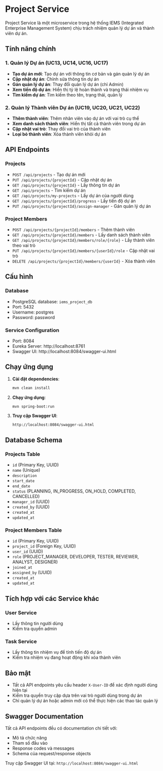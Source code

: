 # Project Service

Project Service là một microservice trong hệ thống IEMS (Integrated Enterprise Management System) chịu trách nhiệm quản lý dự án và thành viên dự án.

## Tính năng chính

### 1. Quản lý Dự án (UC13, UC14, UC16, UC17)
- **Tạo dự án mới**: Tạo dự án với thông tin cơ bản và gán quản lý dự án
- **Cập nhật dự án**: Chỉnh sửa thông tin dự án
- **Gán quản lý dự án**: Thay đổi quản lý dự án (chỉ Admin)
- **Xem tiến độ dự án**: Hiển thị tỷ lệ hoàn thành và trạng thái nhiệm vụ
- **Tìm kiếm dự án**: Tìm kiếm theo tên, trạng thái, quản lý

### 2. Quản lý Thành viên Dự án (UC19, UC20, UC21, UC22)
- **Thêm thành viên**: Thêm nhân viên vào dự án với vai trò cụ thể
- **Xem danh sách thành viên**: Hiển thị tất cả thành viên trong dự án
- **Cập nhật vai trò**: Thay đổi vai trò của thành viên
- **Loại bỏ thành viên**: Xóa thành viên khỏi dự án

## API Endpoints

### Projects
- `POST /api/projects` - Tạo dự án mới
- `PUT /api/projects/{projectId}` - Cập nhật dự án
- `GET /api/projects/{projectId}` - Lấy thông tin dự án
- `GET /api/projects` - Tìm kiếm dự án
- `GET /api/projects/my-projects` - Lấy dự án của người dùng
- `GET /api/projects/{projectId}/progress` - Lấy tiến độ dự án
- `PUT /api/projects/{projectId}/assign-manager` - Gán quản lý dự án

### Project Members
- `POST /api/projects/{projectId}/members` - Thêm thành viên
- `GET /api/projects/{projectId}/members` - Lấy danh sách thành viên
- `GET /api/projects/{projectId}/members/role/{role}` - Lấy thành viên theo vai trò
- `PUT /api/projects/{projectId}/members/{userId}/role` - Cập nhật vai trò
- `DELETE /api/projects/{projectId}/members/{userId}` - Xóa thành viên

## Cấu hình

### Database
- PostgreSQL database: `iems_project_db`
- Port: 5432
- Username: postgres
- Password: password

### Service Configuration
- Port: 8084
- Eureka Server: http://localhost:8761
- Swagger UI: http://localhost:8084/swagger-ui.html

## Chạy ứng dụng

1. **Cài đặt dependencies**:
   ```bash
   mvn clean install
   ```

2. **Chạy ứng dụng**:
   ```bash
   mvn spring-boot:run
   ```

3. **Truy cập Swagger UI**:
   ```
   http://localhost:8084/swagger-ui.html
   ```

## Database Schema

### Projects Table
- `id` (Primary Key, UUID)
- `name` (Unique)
- `description`
- `start_date`
- `end_date`
- `status` (PLANNING, IN_PROGRESS, ON_HOLD, COMPLETED, CANCELLED)
- `manager_id` (UUID)
- `created_by` (UUID)
- `created_at`
- `updated_at`

### Project Members Table
- `id` (Primary Key, UUID)
- `project_id` (Foreign Key, UUID)
- `user_id` (UUID)
- `role` (PROJECT_MANAGER, DEVELOPER, TESTER, REVIEWER, ANALYST, DESIGNER)
- `joined_at`
- `assigned_by` (UUID)
- `created_at`
- `updated_at`

## Tích hợp với các Service khác

### User Service
- Lấy thông tin người dùng
- Kiểm tra quyền admin

### Task Service
- Lấy thông tin nhiệm vụ để tính tiến độ dự án
- Kiểm tra nhiệm vụ đang hoạt động khi xóa thành viên

## Bảo mật

- Tất cả API endpoints yêu cầu header `X-User-ID` để xác định người dùng hiện tại
- Kiểm tra quyền truy cập dựa trên vai trò người dùng trong dự án
- Chỉ quản lý dự án hoặc admin mới có thể thực hiện các thao tác quản lý

## Swagger Documentation

Tất cả API endpoints đều có documentation chi tiết với:
- Mô tả chức năng
- Tham số đầu vào
- Response codes và messages
- Schema của request/response objects

Truy cập Swagger UI tại: `http://localhost:8084/swagger-ui.html`
